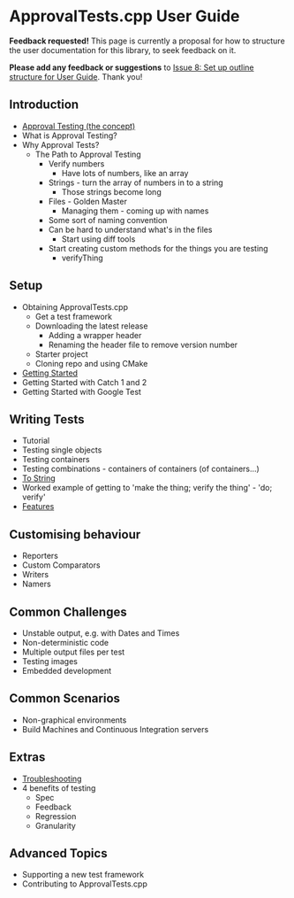<a id="top"></a>
# ApprovalTests.cpp User Guide

**Feedback requested!** This page is currently a proposal for how to structure the user documentation
for this library, to seek feedback on it.

**Please add any feedback or suggestions** to [Issue 8: Set up outline structure for User Guide](https://github.com/approvals/ApprovalTests.cpp/issues/8).
Thank you!

<!-- To get the most out of ApprovalTests, start with the Tutorial.
Once you're up and running, consider the following reference material. -->

## Introduction

* [Approval Testing (the concept)](doc/ApprovalTestingConcept.md#top)
* What is Approval Testing?
* Why Approval Tests?
    * The Path to Approval Testing
        * Verify numbers
            * Have lots of numbers, like an array
        * Strings - turn the array of numbers in to a string
            * Those strings become long
        * Files - Golden Master
            * Managing them - coming up with names
        * Some sort of naming convention
        * Can be hard to understand what's in the files
            * Start using diff tools
        * Start creating custom methods for the things you are testing
            * verifyThing

## Setup

* Obtaining ApprovalTests.cpp
    * Get a test framework
    * Downloading the latest release
        * Adding a wrapper header
        * Renaming the header file to remove version number
    * Starter project
    * Cloning repo and using CMake
* [Getting Started](GettingStarted.md#top)
* Getting Started with Catch 1 and 2
* Getting Started with Google Test

## Writing Tests

* Tutorial
* Testing single objects
* Testing containers
* Testing combinations - containers of containers (of containers...)
* [To String](ToString.md#top)
* Worked example of getting to 'make the thing; verify the thing' - 'do; verify'
* [Features](Features.md#top)

## Customising behaviour

* Reporters
* Custom Comparators
* Writers
* Namers

## Common Challenges

* Unstable output, e.g. with Dates and Times
* Non-deterministic code
* Multiple output files per test
* Testing images
* Embedded development

## Common Scenarios

* Non-graphical environments
* Build Machines and Continuous Integration servers

## Extras

* [Troubleshooting](Troubleshooting.md#top)
* 4 benefits of testing
    * Spec
    * Feedback
    * Regression
    * Granularity

## Advanced Topics

* Supporting a new test framework
* Contributing to ApprovalTests.cpp

